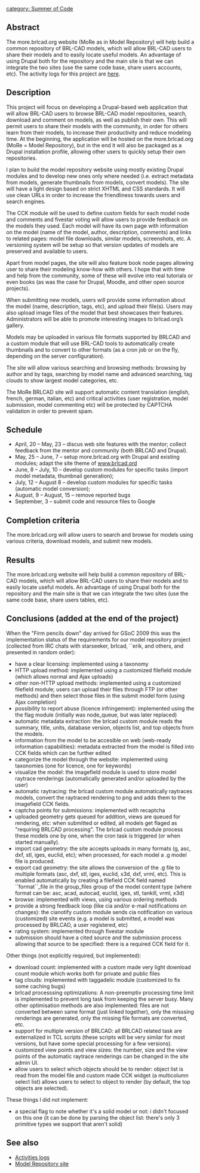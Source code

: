 [category: Summer of Code](category:_Summer_of_Code.md)

## Abstract

The more.brlcad.org website (MoRe as in Model Repository) will help
build a common repository of BRL-CAD models, which will allow BRL-CAD
users to share their models and to easily locate useful models. An
advantage of using Drupal both for the repository and the main site is
that we can integrate the two sites (use the same code base, share users
accounts, etc). The activity logs for this project are
[here](EBautu/More_Changelog.md).

## Description

This project will focus on developing a Drupal-based web application
that will allow BRL-CAD users to browse BRL-CAD model repositories,
search, download and comment on models, as well as publish their own.
This will permit users to share their models with the community, in
order for others learn from their models, to increase their productivity
and reduce modeling time. At the beginning, the application will be
hosted on the more.brlcad.org (MoRe = Model Repository), but in the end
it will also be packaged as a Drupal installation profile, allowing
other users to quickly setup their own repositories.

I plan to build the model repository website using mostly existing
Drupal modules and to develop new ones only where needed (i.e. extract
metadata from models, generate thumbnails from models, convert models).
The site will have a light design based on strict XHTML and CSS
standards. It will use clean URLs in order to increase the friendliness
towards users and search engines.

The CCK module will be used to define custom fields for each model node
and comments and fivestar voting will allow users to provide feedback on
the models they used. Each model will have its own page with information
on the model (name of the model, author, description, comments) and
links to related pages: model file downloads, similar models,
screenshots, etc. A versioning system will be setup so that version
updates of models are preserved and available to users.

Apart from model pages, the site will also feature book node pages
allowing user to share their modeling know-how with others. I hope that
with time and help from the community, some of these will evolve into
real tutorials or even books (as was the case for Drupal, Moodle, and
other open source projects).

When submitting new models, users will provide some information about
the model (name, description, tags, etc), and upload their file(s).
Users may also upload image files of the model that best showcases their
features. Administrators will be able to promote interesting images to
brlcad.org’s gallery.

Models may be uploaded in various file formats supported by BRLCAD and a
custom module that will use BRL-CAD tools to automatically create
thumbnails and to convert to other formats (as a cron job or on the fly,
depending on the server configuration).

The site will allow various searching and browsing methods: browsing by
author and by tags, searching by model name and advanced searching, tag
clouds to show largest model categories, etc.

The MoRe BRLCAD site will support automatic content translation
(english, french, german, italian, etc) and critical activities (user
registration, model submission, model commenting etc) will be protected
by CAPTCHA validation in order to prevent spam.

## Schedule

-   April, 20 – May, 23 – discus web site features with the mentor;
    collect feedback from the mentor and community (both BRLCAD and
    Drupal).
-   May, 25 – June, 7 – setup more.brlcad.org with Drupal and existing
    modules; adapt the site theme of www.brlcad.ord
-   June, 8 – July, 10 – develop custom modules for specific tasks
    (import model metadata, thumbnail generation);
-   July, 12 – August 8 – develop custom modules for specific tasks
    (automatic model conversion);
-   August, 9 – August, 15 – remove reported bugs
-   September, 3 – submit code and resource files to Google

## Completion criteria

The more.brlcad.org will allow users to search and browse for models
using various criteria, download models, and submit new models.

## Results

The more.brlcad.org website will help build a common repository of
BRL-CAD models, which will allow BRL-CAD users to share their models and
to easily locate useful models. An advantage of using Drupal both for
the repository and the main site is that we can integrate the two sites
(use the same code base, share users tables, etc).

## Conclusions (added at the end of the project)

When the "Firm pencils down" day arrived for GSoC 2009 this was the
implementation status of the requirements for our model repository
project (collected from IRC chats with starseeker, brlcad, \`\`erik, and
others, and presented in random order):

-   have a clear licensing: implemented using a taxonomy
-   HTTP upload method: implemented using a customized filefield module
    (which allows normal and Ajax uploads)
-   other non-HTTP upload methods: implemented using a customized
    filefield module; users can upload their files through FTP (or other
    methods) and then select those files in the submit model form (using
    Ajax completion)
-   possibility to report abuse (licence infringement): implemented
    using the the flag module (initially was node_queue, but was later
    replaced)
-   automatic metadata extraction: the brlcad custom module reads the
    summary, title, units, database version, objects list, and top
    objects from the models.
-   information from the model to be accesible on web (web-ready
    information capabilities): metadata extracted from the model is
    filled into CCK fields which can be further edited
-   categorize the model through the website: implemented using
    taxonomies (one for licence, one for keywords)
-   visualize the model: the imagefield module is used to store model
    raytrace renderings (automatically generated and/or uploaded by the
    user)
-   automatic raytracing: the brlcad custom module automatically
    raytraces models, convert the raytraced rendering to png and adds
    them to the imagefield CCK fields.
-   captcha points for submissions: implemented with recaptcha
-   uploaded geometry gets queued for addition, views are queued for
    rendering, etc: when submitted or edited, all models get flaged as
    "requiring BRLCAD processing". The brlcad custom module process
    these models one by one, when the cron task is triggered (or when
    started manually).
-   import cad geometry: the site accepts uploads in many formats (g,
    asc, dxf, stl, iges, euclid, etc); when processed, for each model a
    .g model file is produced.
-   export cad geometry: the site allows the conversion of the .g file
    to multiple formats (asc, dxf, stl, iges, euclid, x3d, dxf, vrml,
    etc). This is enabled automatically by creating a filefield CCK
    field named \`\`format\`\`_file in the group_files group of the
    model content type (where format can be: asc, acad, autocad, euclid,
    iges, stl, tankill, vrml, x3d)
-   browse: implemented with views, using various ordering methods
-   provide a strong feedback loop (like cia and/or e-mail notifications
    on changes): the cianotify custom module sends cia notification on
    various (customized) site events (e.g. a model is submitted, a model
    was processed by BRLCAD, a user registered, etc)
-   rating system: implemented through fivestar module
-   submission should have a cited source and the submission process
    allowing that source to be specified: there is a required CCK field
    for it.

Other things (not explicitly required, but implemented):

-   download count: implemented with a custom made very light download
    count module which works both for private and public files
-   tag clouds: implemented with taggadelic module (customized to fix
    some caching bugs)
-   brlcad processsing optimizations: A non-preemptiv processing time
    limit is implemented to prevent long task from keeping the server
    busy. Many other optimisation methods are also implemented: files
    are not converted between same format (just linked together), only
    the misssing renderings are generated, only the missing file formats
    are converted, etc.
-   support for multiple version of BRLCAD: all BRLCAD related task are
    externalized in TCL scripts (these scripts will be very similar for
    most versions, but have some special processing for a few versions).
-   customized view points and view sizes: the number, size and the view
    points of the automatic raytrace renderings can be changed in the
    site admin UI.
-   allow users to select which objects should be to render: object list
    is read from the model file and custom made CCK widget (a
    multicolumn select list) allows users to select to object to render
    (by default, the top objects are selected).

These things I did not implement:

-   a special flag to note whether it's a solid model or not: i didn't
    focused on this one (it can be done by parsing the object list:
    there's only 3 primitive types we support that aren't solid)

## See also

-   [Activities logs](More_Changelog.md)
-   [Model Repository site](http://more.brlcad.org)
